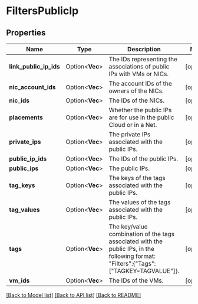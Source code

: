 # FiltersPublicIp

## Properties

Name | Type | Description | Notes
------------ | ------------- | ------------- | -------------
**link_public_ip_ids** | Option<**Vec<String>**> | The IDs representing the associations of public IPs with VMs or NICs. | [optional]
**nic_account_ids** | Option<**Vec<String>**> | The account IDs of the owners of the NICs. | [optional]
**nic_ids** | Option<**Vec<String>**> | The IDs of the NICs. | [optional]
**placements** | Option<**Vec<String>**> | Whether the public IPs are for use in the public Cloud or in a Net. | [optional]
**private_ips** | Option<**Vec<String>**> | The private IPs associated with the public IPs. | [optional]
**public_ip_ids** | Option<**Vec<String>**> | The IDs of the public IPs. | [optional]
**public_ips** | Option<**Vec<String>**> | The public IPs. | [optional]
**tag_keys** | Option<**Vec<String>**> | The keys of the tags associated with the public IPs. | [optional]
**tag_values** | Option<**Vec<String>**> | The values of the tags associated with the public IPs. | [optional]
**tags** | Option<**Vec<String>**> | The key/value combination of the tags associated with the public IPs, in the following format: &quot;Filters&quot;:{&quot;Tags&quot;:[&quot;TAGKEY=TAGVALUE&quot;]}. | [optional]
**vm_ids** | Option<**Vec<String>**> | The IDs of the VMs. | [optional]

[[Back to Model list]](../README.md#documentation-for-models) [[Back to API list]](../README.md#documentation-for-api-endpoints) [[Back to README]](../README.md)


